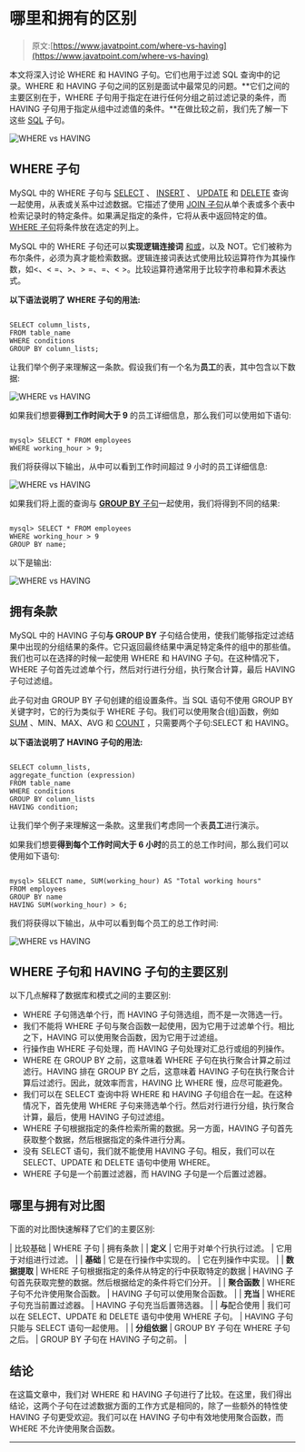 # 哪里和拥有的区别

> 原文:[https://www.javatpoint.com/where-vs-having](https://www.javatpoint.com/where-vs-having)

本文将深入讨论 WHERE 和 HAVING 子句。它们也用于过滤 SQL 查询中的记录。WHERE 和 HAVING 子句之间的区别是面试中最常见的问题。**它们之间的主要区别在于，WHERE 子句用于指定在进行任何分组之前过滤记录的条件，而 HAVING 子句用于指定从组中过滤值的条件。**在做比较之前，我们先了解一下这些 [SQL](https://www.javatpoint.com/sql-tutorial) 子句。

![WHERE vs HAVING](../Images/dbbde54a99f92927ab9cc67fb383fa21.png)

## WHERE 子句

MySQL 中的 WHERE 子句与 [SELECT](https://www.javatpoint.com/sql-select) 、 [INSERT](https://www.javatpoint.com/sql-insert) 、 [UPDATE](https://www.javatpoint.com/sql-update) 和 [DELETE](https://www.javatpoint.com/sql-delete) 查询一起使用，从表或关系中过滤数据。它描述了使用 [JOIN 子句](https://www.javatpoint.com/sql-join)从单个表或多个表中检索记录时的特定条件。如果满足指定的条件，它将从表中返回特定的值。 [WHERE 子句](https://www.javatpoint.com/sql-where)将条件放在选定的列上。

MySQL 中的 WHERE 子句还可以**实现逻辑连接词** [和](https://www.javatpoint.com/sql-and)[或](https://www.javatpoint.com/sql-or)，以及 NOT。它们被称为布尔条件，必须为真才能检索数据。逻辑连接词表达式使用比较运算符作为其操作数，如<、< =、>、> =、=、< >。比较运算符通常用于比较字符串和算术表达式。

**以下语法说明了 WHERE 子句的用法:**

```

SELECT column_lists,   
FROM table_name
WHERE conditions
GROUP BY column_lists;

```

让我们举个例子来理解这一条款。假设我们有一个名为**员工**的表，其中包含以下数据:

![WHERE vs HAVING](../Images/2705fa3bac6cad02dc441f7576fe5ab6.png)

如果我们想要**得到工作时间大于 9** 的员工详细信息，那么我们可以使用如下语句:

```

mysql> SELECT * FROM employees
WHERE working_hour > 9;

```

我们将获得以下输出，从中可以看到工作时间超过 9 小时的员工详细信息:

![WHERE vs HAVING](../Images/9dc6c9c75f401df3e5beb7a020f4b8a9.png)

如果我们将上面的查询与 [**GROUP BY** 子句](https://www.javatpoint.com/sql-group-by)一起使用，我们将得到不同的结果:

```

mysql> SELECT * FROM employees
WHERE working_hour > 9
GROUP BY name;

```

以下是输出:

![WHERE vs HAVING](../Images/9f7d77170ad1ce665bfbe53f2c97790f.png)

## 拥有条款

MySQL 中的 HAVING 子句**与 GROUP BY** 子句结合使用，使我们能够指定过滤结果中出现的分组结果的条件。它只返回最终结果中满足特定条件的组中的那些值。我们也可以在选择的时候一起使用 WHERE 和 HAVING 子句。在这种情况下，WHERE 子句首先过滤单个行，然后对行进行分组，执行聚合计算，最后 HAVING 子句过滤组。

此子句对由 GROUP BY 子句创建的组设置条件。当 SQL 语句不使用 GROUP BY 关键字时，它的行为类似于 WHERE 子句。我们可以使用聚合(组)函数，例如 [SUM](https://www.javatpoint.com/sql-select-sum) 、MIN、MAX、AVG 和 [COUNT](https://www.javatpoint.com/sql-select-count) ，只需要两个子句:SELECT 和 HAVING。

**以下语法说明了 HAVING 子句的用法:**

```

SELECT column_lists,   
aggregate_function (expression)  
FROM table_name
WHERE conditions
GROUP BY column_lists  
HAVING condition;

```

让我们举个例子来理解这一条款。这里我们考虑同一个表**员工**进行演示。

如果我们想要**得到每个工作时间大于 6 小时**的员工的总工作时间，那么我们可以使用如下语句:

```

mysql> SELECT name, SUM(working_hour) AS "Total working hours"  
FROM employees  
GROUP BY name  
HAVING SUM(working_hour) > 6;  

```

我们将获得以下输出，从中可以看到每个员工的总工作时间:

![WHERE vs HAVING](../Images/a29a5d810a4c913fb82430f88cc3a467.png)

## WHERE 子句和 HAVING 子句的主要区别

以下几点解释了数据库和模式之间的主要区别:

*   WHERE 子句筛选单个行，而 HAVING 子句筛选组，而不是一次筛选一行。
*   我们不能将 WHERE 子句与聚合函数一起使用，因为它用于过滤单个行。相比之下，HAVING 可以使用聚合函数，因为它用于过滤组。
*   行操作由 WHERE 子句处理，而 HAVING 子句处理对汇总行或组的列操作。
*   WHERE 在 GROUP BY 之前，这意味着 WHERE 子句在执行聚合计算之前过滤行。HAVING 排在 GROUP BY 之后，这意味着 HAVING 子句在执行聚合计算后过滤行。因此，就效率而言，HAVING 比 WHERE 慢，应尽可能避免。
*   我们可以在 SELECT 查询中将 WHERE 和 HAVING 子句组合在一起。在这种情况下，首先使用 WHERE 子句来筛选单个行。然后对行进行分组，执行聚合计算，最后，使用 HAVING 子句过滤组。
*   WHERE 子句根据指定的条件检索所需的数据。另一方面，HAVING 子句首先获取整个数据，然后根据指定的条件进行分离。
*   没有 SELECT 语句，我们就不能使用 HAVING 子句。相反，我们可以在 SELECT、UPDATE 和 DELETE 语句中使用 WHERE。
*   WHERE 子句是一个前置过滤器，而 HAVING 子句是一个后置过滤器。

## 哪里与拥有对比图

下面的对比图快速解释了它们的主要区别:

| 比较基础 | WHERE 子句 | 拥有条款 |
| **定义** | 它用于对单个行执行过滤。 | 它用于对组进行过滤。 |
| **基础** | 它是在行操作中实现的。 | 它在列操作中实现。 |
| **数据提取** | WHERE 子句根据指定的条件从特定的行中获取特定的数据 | HAVING 子句首先获取完整的数据。然后根据给定的条件将它们分开。 |
| **聚合函数** | WHERE 子句不允许使用聚合函数。 | HAVING 子句可以使用聚合函数。 |
| **充当** | WHERE 子句充当前置过滤器。 | HAVING 子句充当后置筛选器。 |
| **与**配合使用 | 我们可以在 SELECT、UPDATE 和 DELETE 语句中使用 WHERE 子句。 | HAVING 子句只能与 SELECT 语句一起使用。 |
| **分组依据** | GROUP BY 子句在 WHERE 子句之后。 | GROUP BY 子句在 HAVING 子句之前。 |

## 结论

在这篇文章中，我们对 WHERE 和 HAVING 子句进行了比较。在这里，我们得出结论，这两个子句在过滤数据方面的工作方式是相同的，除了一些额外的特性使 HAVING 子句更受欢迎。我们可以在 HAVING 子句中有效地使用聚合函数，而 WHERE 不允许使用聚合函数。

* * *
